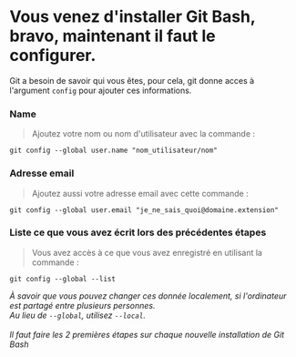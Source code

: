 # Vous venez d'installer Git Bash, bravo, maintenant il faut le configurer.

Git a besoin de savoir qui vous êtes, pour cela, git donne acces à l'argument `config` pour ajouter ces informations.

### Name

> Ajoutez votre nom ou nom d'utilisateur avec la commande :

`git config --global user.name "nom_utilisateur/nom"`

### Adresse email

> Ajoutez aussi votre adresse email avec cette commande :

`git config --global user.email "je_ne_sais_quoi@domaine.extension"`

### Liste ce que vous avez écrit lors des précédentes étapes

> Vous avez accès à ce que vous avez enregistré en utilisant la commande :

`git config --global --list`

_À savoir que vous pouvez changer ces donnée localement, si l'ordinateur est partagé entre plusieurs personnes.<br>Au lieu de `--global`, utilisez `--local`.<br><br>Il faut faire les 2 premières étapes sur chaque nouvelle installation de Git Bash_
